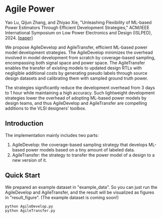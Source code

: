 # Agile Power

Yao Lu, Qijun Zhang, and Zhiyao Xie, "Unleashing Flexibility of ML-based Power Estimators Through Efficient Development Strategies," ACM/IEEE International Symposium on Low Power Electronics and Design (ISLPED), 2024. [[paper]](https://zhiyaoxie.com/files/ISLPED24_AgileDev.pdf)

We propose AgileDevelop and AgileTransfer, efficient ML-based power model development strategies. The AgileDevelop minimizes the overhead involved in model development from scratch by coverage-based sampling, encompassing both signal space and power space. The AgileTransfer enables the transfer of existing models to updated design RTLs with negligible additional costs by generating pseudo labels through source design datasets and calibrating them with sampled ground truth power. 

The strategies significantly reduce the development overhead from 3 days to 1 hour while maintaining a high accuracy. Such lightweight development strategies lower the overhead of adopting ML-based power models by design teams, and thus AgileDevelop and AgileTransfer are compelling additions to the VLSI designers' toolbox.

## Introduction
The implementation mainly includes two parts:
1) AgileDevelop: the coverage-based sampling strategy that develops ML-based power models based on a tiny amount of labeled data.
2) AgileTransfer: the strategy to transfer the power model of a design to a new version of it. 

## Quick Start
We prepared an example dataset in "example_data". So you can just run the AgileDevelop and AgileTransfer, and the result will be visualized as figures in "result_figure". (The example dataset is coming soon!)

```
python AgileDevelop.py
python AgileTransfer.py
```

